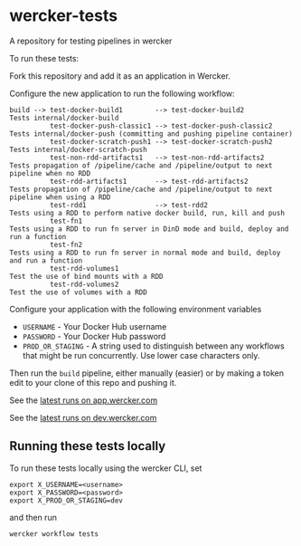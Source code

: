 # wercker-tests
A  repository for testing pipelines in wercker
 
To run these tests:

Fork this repository and add it as an application in Wercker. 

Configure the new application to run the following workflow:
```
build --> test-docker-build1        --> test-docker-build2         Tests internal/docker-build
          test-docker-push-classic1 --> test-docker-push-classic2  Tests internal/docker-push (committing and pushing pipeline container)
          test-docker-scratch-push1 --> test-docker-scratch-push2  Tests internal/docker-scratch-push
          test-non-rdd-artifacts1   --> test-non-rdd-artifacts2    Tests propagation of /pipeline/cache and /pipeline/output to next pipeline when no RDD
          test-rdd-artifacts1       --> test-rdd-artifacts2        Tests propagation of /pipeline/cache and /pipeline/output to next pipeline when using a RDD
          test-rdd1                 --> test-rdd2                  Tests using a RDD to perform native docker build, run, kill and push
          test-fn1                                                 Tests using a RDD to run fn server in DinD mode and build, deploy and run a function
          test-fn2                                                 Tests using a RDD to run fn server in normal mode and build, deploy and run a function
          test-rdd-volumes1                                        Test the use of bind mounts with a RDD
          test-rdd-volumes2                                        Test the use of volumes with a RDD
```
Configure your application with the following environment variables 
* `USERNAME` - Your Docker Hub username
* `PASSWORD` - Your Docker Hub password
* `PROD_OR_STAGING` - A string used to distinguish between any workflows that might be run concurrently. Use lower case characters only.

Then run the `build` pipeline,  either manually (easier) or by making a token edit to your clone of this repo and pushing it.

See the [latest runs on app.wercker.com](https://app.wercker.com/nigeldeakin/wercker-tests/runs)

See the [latest runs on dev.wercker.com](https://dev.wercker.com/nigeldeakin/wercker-tests/runs)

## Running these tests locally

To run these tests locally using the wercker CLI, set 
```
export X_USERNAME=<username>
export X_PASSWORD=<password>
export X_PROD_OR_STAGING=dev
```
and then run
```
wercker workflow tests
```
